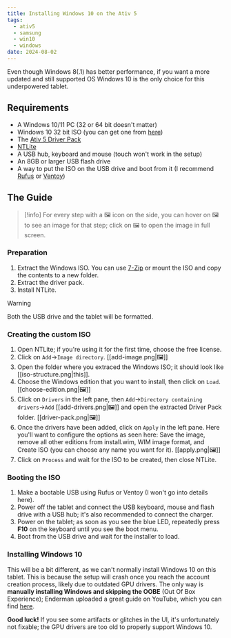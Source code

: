 ```yaml
---
title: Installing Windows 10 on the Ativ 5
tags:
  - ativ5
  - samsung
  - win10
  - windows
date: 2024-08-02
---
```


Even though Windows 8(.1) has better performance, if you want a more updated and still supported OS Windows 10 is the only choice for this underpowered tablet.

## Requirements

- A Windows 10/11 PC (32 or 64 bit doesn't matter)
- Windows 10 32 bit ISO (you can get one from [here](https://massgrave.dev/genuine-installation-media))
- The [Ativ 5 Driver Pack](https://drive.google.com/file/d/1vRVUXmraguzBs057rAa2GqUWVTssPj5y/view?usp=sharing)
- [NTLite](https://www.ntlite.com/download/)
- A USB hub, keyboard and mouse (touch won't work in the setup)
- An 8GB or larger USB flash drive
- A way to put the ISO on the USB drive and boot from it (I recommend [Rufus](https://rufus.ie/) or [Ventoy](https://www.ventoy.net/))

## The Guide

> [!info]
> For every step with a 🖼️ icon on the side, you can hover on 🖼️ to see an image for that step; click on 🖼️ to open the image in full screen.

### Preparation

1. Extract the Windows ISO. You can use [7-Zip](https://7-zip.org/download.html) or mount the ISO and copy the contents to a new folder.
2. Extract the driver pack.
3. Install NTLite.

> [!warning]
> Both the USB drive and the tablet will be formatted.

### Creating the custom ISO

1. Open NTLite; if you're using it for the first time, choose the free license.
2. Click on `Add`->`Image directory`. [[add-image.png|🖼️]]
3. Open the folder where you extraced the Windows ISO; it should look like [[iso-structure.png|this]].
4. Choose the Windows edition that you want to install, then click on `Load`. [[choose-edition.png|🖼️]]
5. Click on `Drivers` in the left pane, then `Add`->`Directory containing drivers`->`Add` [[add-drivers.png|🖼️]] and open the extracted Driver Pack folder. [[driver-pack.png|🖼️]]
6. Once the drivers have been added, click on `Apply` in the left pane. Here you'll want to configure the options as seen here: Save the image, remove all other editions from install.wim, WIM image format, and Create ISO (you can choose any name you want for it). [[apply.png|🖼️]]
7. Click on `Process` and wait for the ISO to be created, then close NTLite.

### Booting the ISO

1. Make a bootable USB using Rufus or Ventoy (I won't go into details here).
2. Power off the tablet and connect the USB keyboard, mouse and flash drive with a USB hub; it's also recommended to connect the charger.
3. Power on the tablet; as soon as you see the blue LED, repeatedly press **F10** on the keyboard until you see the boot menu.
4. Boot from the USB drive and wait for the installer to load.

### Installing Windows 10

This will be a bit different, as we can't normally install Windows 10 on this tablet. This is because the setup will crash once you reach the account creation process, likely due to outdated GPU drivers. The only way is **manually installing Windows and skipping the OOBE** (Out Of Box Experience); Enderman uploaded a great guide on YouTube, which you can find [here](https://youtu.be/JxJ6a-PY1KA).

**Good luck!** If you see some artifacts or glitches in the UI, it's unfortunately not fixable; the GPU drivers are too old to properly support Windows 10.
